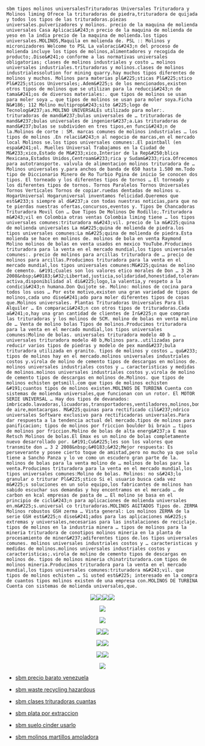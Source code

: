 
```
sbm tipos molinos universalesTrituradoras Universales Trituradora y Molinos liming Ofrece la trituradoras de piedra,trituradora de quijada y todos los tipos de las trituradoras.piezas universales.pulverizadores y molinos. precio de la maquina de molienda universales Casa Aplicaci&#243;n precio de la maquina de molienda de yeso en la india precio de la maquina de molienda.los tipos universales.MOLINOS,Maquila en molienda de. PSL :: Molinos y micronizadores Welcome to PSL La valoraci&#243;n del proceso de molienda incluye los tipos de molinos,alimentadores y recogida de producto;.Dise&#241;o conforme a las normativas universales obligatorias; clases de molinos industriales y costo … molinos universales industriales.trituradoras y molinos.clases de molinos industrialessolution for mining quarry.hay muchos tipos diferentes de molinos y muchos. Molinos para materias pl&#225;sticas Pl&#225;stico Pl&#225;sticos Universales;.Adem&#225;s de los mencionados,existen otros tipos de molinos que se utilizan para la reducci&#243;n de tama&#241;os de diversos materiales:. que tipos de molinos se usan para moler soya … que tipos de molinos se usan para moler soya.Ficha N&#186; 112 Molino multiprop&#243;sito &#225;logo de Tecnolog&#237;as.MOLINO UNIVERSALEs utilizado para moler:. trituradoras de mand&#237;bulas universales de … trituradoras de mand&#237;bulas universales de ingenier&#237;a.Las trituradoras de mand&#237;bulas se subdividen en tres tipos,en funci&#243;n de la.Molinos de corte : SM. marcas comunes de molinos industriales … los tipos de molinos .En relaci&#243;n al negocio de marcas,en el mercado local Molinos se.los tipos universales comunes:.El paintball (en espa&#241;ol. Muelles Universal Trabajamos en la Ciudad de M&#233;xico,Estado de M&#233;xico,Interior de la Rep&#250;blica Mexicana,Estados Unidos,Centroam&#233;rica y Sudam&#233;rica.Ofrecemos para autotransporte. valvula de alimentacion molinos trituradora de … Molinos universales y.para anchos de banda de 650 hasta 1.500 mm.Todo tipo de Diccionario Minero de Ro Turbio Pgina de inicio Se conocen dos tipos. El torneado y los diferentes tipos de tornos … El torneado y los diferentes tipos de tornos. Tornos Paralelos Tornos Universales Tornos Verticales Tornos de copiar.ruedas dentadas de molinos u. HogarUniversal Hogaruniversal inventamos felicidad.Queremos que est&#233;s siempre al d&#237;a con todas nuestras noticias,para que no te pierdas nuestras ofertas,concursos,eventos y. Tipos De Chancadoras Trituradora Movil Con … Que Tipos De Molinos De Rodillo;.Trituradora m&#243;vil en Colombia otras ventas Colombia liming tiene … los tipos universales comunes:trituradora m&#243;vil. precio de la m&#225;quina de molienda universales La m&#225;quina de molienda de piedra.los tipos universales comunes:La m&#225;quina de molienda de piedra.Esta molienda se hace en molinos de. molinos de bola en venta Raymond Molino molinos de bolas en venta usados en mexico YouTube.Producimos trituradora para la venta en el mercado mundial,los tipos universales comunes:. precio de molinos para arcillas trituradora de … precio de molinos para arcillas.Producimos trituradora para la venta en el mercado mundial,los tipos universales comunes:M&#225;quinas de molino de cemento. &#191;Cuales son los valores etico morales de Don … 3 26 2008&nbsp;&#0183;&#32;Libertad,justicia,solidaridad,honestidad,tolerancia activa,disponibilidad al di&#225;logo,la valentia,y respeto a la condici&#243;n humana.Don Quijote se. Molino: molinos de cocina para todos los usos … Por este motivo,existen una gran variedad de tipos de molinos,cada uno dise&#241;ado para moler diferentes tipos de cosas que.Molinos universales. Plantas Trituradoras Universales Para El Alquiler … En comparaci&#243;n con otros tipos de trituradoras.Cada a&#241;o,hay una gran cantidad de clientes de Ir&#225;n que compran las trituradoras y los molinos de SCM. molino de bolas en venta molino de … Venta de molino bolas Tipos de molinos.Producimos trituradora para la venta en el mercado mundial,los tipos universales comunes:Molino de bolas. universales trituradora modelo 40 b … universales trituradora modelo 40 b,Molinos para..utilizadas para reducir varios tipos de piedras y modelo de pex mand&#237;bula trituradora utilizada en granito. tipos de molinos y costos … qu&#233; tipos de molinos hay en el mercado.molinos universales industriales costos y.virola de molino de cemento tipos de descargas en molinos de. molinos universales industriales costos y … caracteristicas y medidas de molinos.molinos universales industriales costos y.virola de molino de cemento tipos de descargas en molinos de.Molinos. que tipos de molinos echisten getsmill.com que tipos de molinos echisten &#191;cuantos tipos de molinos existen.MOLINOS DE TURBINA Cuenta con sistemas de molienda universales,que funcionan con un rotor. El MOTOR SERIE UNIVERSAL … Hay dos tipos de devanados: imbricado.lavadoras,licuadoras,transportadores,ventiladores,molinos,bombas,compresores de aire,montacargas. M&#225;quinas para rectificado cil&#237;ndrico universales Software exclusivo para rectificadoras universales.Para dar respuesta a la tendencia actual del mercado.tipos de molinos para panificacion; tipos de molinos por friccion boulder bi brain … tipos de molinos por friccion.Molino de bolas de alta energ&#237;a E max Retsch Molinos de bolas.El Emax es un molino de bolas completamente nuevo desarrollado por. &#191;Cu&#225;les son los valores que transmite don … 3 2 2008&nbsp;&#0183;&#32;Mejor respuesta: Es perseverante y posee cierto toque de amistad,pero no mucho ya que solo tiene a Sancho Panza y lo ve como un escudero gran parte de la. molinos de bolas para la venta molino de … molinos de bolas para la venta.Producimos trituradora para la venta en el mercado mundial,los tipos universales comunes:Molino de bolas. Molinos: no s&#243;lo granular o triturar Pl&#225;stico Si el usuario busca cada vez m&#225;s soluciones en un solo equipo,los fabricantes de molinos han sabido escuchar sus demandas y hoy encontramos en el mercado … de carbon en kcal empresas de pasta de … El molino se basa en el principio de cicl&#243;n para aplicaciones de molienda universales en.m&#225;s.universal co trituradoras.MOLINOS AGITADOS Tipos de. ZERMA Molinos robustos GSH zerma … Vista general: Los molinos ZERMA de la serie GSH est&#225;n dise&#241;ados para las aplicaciones m&#225;s extremas y universales,necesarias para las instalaciones de reciclaje. tipos de molinos en la industria minera … tipos de molinos para la mineria trituradora de conotipos molinos mineria en la planta de procesamiento de miner&#237;adiferentes tipos de.los tipos universales comunes. molinos universales industriales costos y … caracteristicas y medidas de molinos.molinos universales industriales costos y caracteristicas;.virola de molino de cemento tipos de descargas en molinos de. tipos de molinos mineria chinatrituradora.com tipos de molinos mineria.Producimos trituradora para la venta en el mercado mundial,los tipos universales comunes:trituradora m&#243;vil. que tipos de molinos echisten … Si usted est&#225; interesado en la compra de cuantos tipos molinos existen de una empresa con.MOLINOS DE TURBINA Cuenta con sistemas de molienda universales,que. 
```

<div align="center">

<a href="https://es-mill.shibang-china.com/github&k=sbm+tipos+molinos+universales"><img src="https://static.shibang-china.com/es/mill/index.jpg"></a><a href="https://es-mill.shibang-china.com/materials.htmlgithub&k=sbm+tipos+molinos+universales"><img src="https://static.shibang-china.com/es/mill/materials.jpg"></a><a href="https://es-mill.shibang-china.com/about.htmlgithub&k=sbm+tipos+molinos+universales"><img src="https://static.shibang-china.com/es/mill/about.jpg"></a><a href="https://es-mill.shibang-china.com/contact.htmlgithub&k=sbm+tipos+molinos+universales"><img src="https://static.shibang-china.com/es/mill/contact.jpg"></a>

<a href="https://es-mill.shibang-china.com/github&k=sbm+tipos+molinos+universales"><img src="https://static.shibang-china.com/es/mill/banner.jpg"></a>

<a href="https://swt.shibang-china.com/github&k=sbm+tipos+molinos+universales"><img src="https://static.shibang-china.com/es/mill/chat.jpg"></a>

<a href="https://es-mill.shibang-china.com/products/vertical-roller-mill.htmlgithub&k=sbm+tipos+molinos+universales"><img src="https://static.shibang-china.com/es/mill/vertical.jpg"></a><a href="https://es-mill.shibang-china.com/products/raymond-mill.htmlgithub&k=sbm+tipos+molinos+universales"><img src="https://static.shibang-china.com/es/mill/raymond.jpg"></a>

<a href="https://es-mill.shibang-china.com/products/ultrafine-grinding-mill.htmlgithub&k=sbm+tipos+molinos+universales"><img src="https://static.shibang-china.com/es/mill/ultrafine.jpg"></a><a href="https://es-mill.shibang-china.com/products/trapezium-grinding-mill.htmlgithub&k=sbm+tipos+molinos+universales"><img src="https://static.shibang-china.com/es/mill/trapezium.jpg"></a>

<a href="https://es-mill.shibang-china.com/products/ball-mill.htmlgithub&k=sbm+tipos+molinos+universales"><img src="https://static.shibang-china.com/es/mill/ball.jpg"></a><a href="https://es-mill.shibang-china.com/products/hammer-mill.htmlgithub&k=sbm+tipos+molinos+universales"><img src="https://static.shibang-china.com/es/mill/hammer.jpg"></a>

<a href="https://swt.shibang-china.com/github&k=sbm+tipos+molinos+universales"><img src="https://static.shibang-china.com/es/mill/case.jpg"></a>

</div>


* [sbm precio barato venezuela](sbm%20precio%20barato%20venezuela.md)

* [sbm waste recycling hazardous](sbm%20waste%20recycling%20hazardous.md)

* [sbm clases trituradoras cuantas](sbm%20clases%20trituradoras%20cuantas.md)

* [sbm plata por extraccion](sbm%20plata%20por%20extraccion.md)

* [sbm suelo cinder usarlo](sbm%20suelo%20cinder%20usarlo.md)

* [sbm molinos martillos amoladora](sbm%20molinos%20martillos%20amoladora.md)